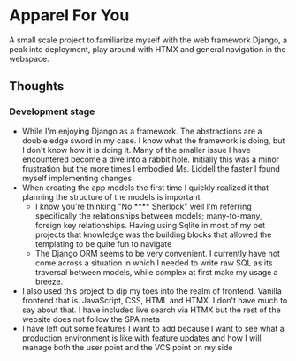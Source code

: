 # Apparel For You 
A small scale project to familiarize myself with the web framework Django, a peak into deployment, play around with HTMX
and general navigation in the webspace.

## Thoughts

### Development stage 
- While I'm enjoying Django as a framework. The abstractions are a double edge sword in my case. I know what the framework 
is doing, but I don't know how it is doing it. Many of the smaller issue I have encountered become a dive into a rabbit
hole. Initially this was a minor frustration but the more times I embodied Ms. Liddell the faster I found myself 
implementing changes. 
- When creating the app models the first time I quickly realized it that planning the structure of the models is important
  - I know you're thinking "No **** Sherlock"  well I'm referring specifically the relationships between models;
    many-to-many, foreign key relationships. Having using Sqlite in most of my pet projects that knowledge was the building
    blocks that allowed the templating to be quite fun to navigate
  - The Django ORM seems to be very convenient. I currently have not come across a situation in which I needed to write
    raw SQL as its traversal between models, while complex at first make my usage a breeze. 
- I also used this project to dip my toes into the realm of frontend. Vanilla frontend that is. JavaScript, CSS, HTML and 
HTMX. I don't have much to say about that. I have included live search via HTMX but the rest of the website does not
follow the SPA meta 
- I have left out some features I want to add because I want to see what a production environment is like with feature
updates and how I will manage both the user point and the VCS point on my side 